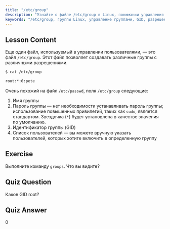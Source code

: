 ```yaml
---
title: "/etc/group"
description: "Узнайте о файле /etc/group в Linux, понимании управления группами, GID и пользовательских разрешений. Важное руководство по файлу групп Linux для начинающих."
keywords: "/etc/group, группы Linux, управление группами, GID, разрешения Linux, учебник Linux, Linux для начинающих, руководство по Linux"
---
```


## Lesson Content

Еще один файл, используемый в управлении пользователями, — это файл `/etc/group`. Этот файл позволяет создавать различные группы с различными разрешениями.

```bash
$ cat /etc/group

root:*:0:pete
```

Очень похожий на файл `/etc/passwd`, поля `/etc/group` следующие:

1. Имя группы
2. Пароль группы — нет необходимости устанавливать пароль группы; использование повышенных привилегий, таких как `sudo`, является стандартом. Звездочка (`*`) будет установлена в качестве значения по умолчанию.
3. Идентификатор группы (GID)
4. Список пользователей — вы можете вручную указать пользователей, которых хотите включить в определенную группу

## Exercise

Выполните команду `groups`. Что вы видите?

## Quiz Question

Каков GID root?

## Quiz Answer

0
